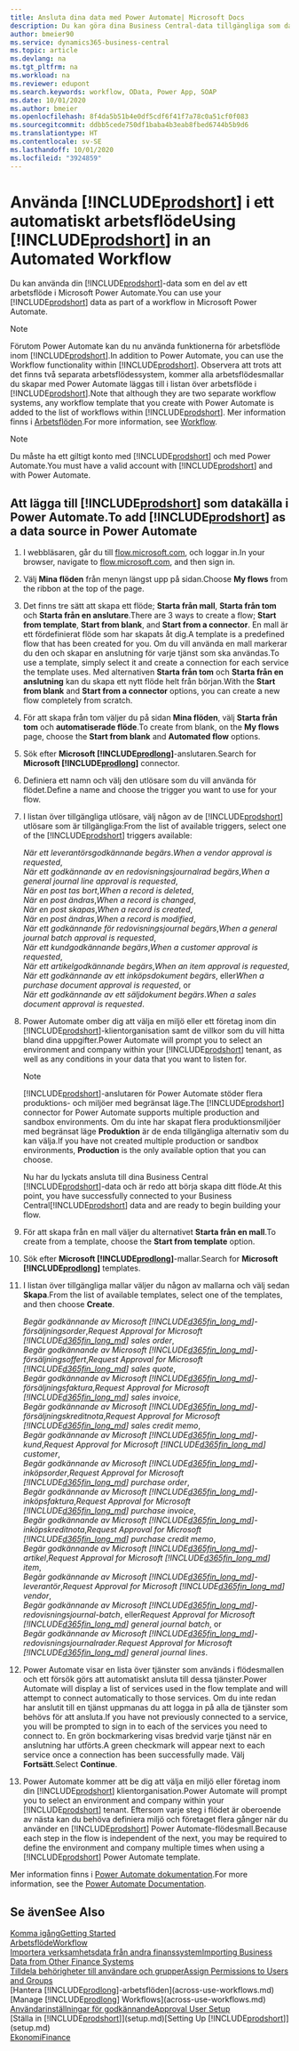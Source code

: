 ```yaml
---
title: Ansluta dina data med Power Automate| Microsoft Docs
description: Du kan göra dina Business Central-data tillgängliga som datakälla och ange en OData-URL för dina webbtjänster för att skapa ett automatiskt arbetsflöde.
author: bmeier90
ms.service: dynamics365-business-central
ms.topic: article
ms.devlang: na
ms.tgt_pltfrm: na
ms.workload: na
ms.reviewer: edupont
ms.search.keywords: workflow, OData, Power App, SOAP
ms.date: 10/01/2020
ms.author: bmeier
ms.openlocfilehash: 8f4da5b51b4e0df5cdf6f41f7a78c0a51cf0f083
ms.sourcegitcommit: ddbb5cede750df1baba4b3eab8fbed6744b5b9d6
ms.translationtype: HT
ms.contentlocale: sv-SE
ms.lasthandoff: 10/01/2020
ms.locfileid: "3924859"
---
```

# <a name="using-prodshort-in-an-automated-workflow"></a><span data-ttu-id="48484-103">Använda [!INCLUDE[prodshort](includes/prodshort.md)] i ett automatiskt arbetsflöde</span><span class="sxs-lookup"><span data-stu-id="48484-103">Using [!INCLUDE[prodshort](includes/prodshort.md)] in an Automated Workflow</span></span>

<span data-ttu-id="48484-104">Du kan använda din [!INCLUDE[prodshort](includes/prodshort.md)]-data som en del av ett arbetsflöde i Microsoft Power Automate.</span><span class="sxs-lookup"><span data-stu-id="48484-104">You can use your [!INCLUDE[prodshort](includes/prodshort.md)] data as part of a workflow in Microsoft Power Automate.</span></span>

> [!NOTE]
> <span data-ttu-id="48484-105">Förutom Power Automate kan du nu använda funktionerna för arbetsflöde inom [!INCLUDE[prodshort](includes/prodshort.md)].</span><span class="sxs-lookup"><span data-stu-id="48484-105">In addition to Power Automate, you can use the Workflow functionality within [!INCLUDE[prodshort](includes/prodshort.md)].</span></span> <span data-ttu-id="48484-106">Observera att trots att det finns två separata arbetsflödessystem, kommer alla arbetsflödesmallar du skapar med Power Automate läggas till i listan över arbetsflöde i [!INCLUDE[prodshort](includes/prodshort.md)].</span><span class="sxs-lookup"><span data-stu-id="48484-106">Note that although they are two separate workflow systems, any workflow template that you create with Power Automate is added to the list of workflows  within [!INCLUDE[prodshort](includes/prodshort.md)].</span></span> <span data-ttu-id="48484-107">Mer information finns i [Arbetsflöden](across-workflow.md).</span><span class="sxs-lookup"><span data-stu-id="48484-107">For more information, see [Workflow](across-workflow.md).</span></span>  

> [!NOTE]  
> <span data-ttu-id="48484-108">Du måste ha ett giltigt konto med [!INCLUDE[prodshort](includes/prodshort.md)] och med Power Automate.</span><span class="sxs-lookup"><span data-stu-id="48484-108">You must have a valid account with [!INCLUDE[prodshort](includes/prodshort.md)] and with Power Automate.</span></span>  

## <a name="to-add-prodshort-as-a-data-source-in-power-automate"></a><span data-ttu-id="48484-109">Att lägga till [!INCLUDE[prodshort](includes/prodshort.md)] som datakälla i Power Automate.</span><span class="sxs-lookup"><span data-stu-id="48484-109">To add [!INCLUDE[prodshort](includes/prodshort.md)] as a data source in Power Automate</span></span>

1. <span data-ttu-id="48484-110">I webbläsaren, går du till [flow.microsoft.com](https://flow.microsoft.com), och loggar in.</span><span class="sxs-lookup"><span data-stu-id="48484-110">In your browser, navigate to [flow.microsoft.com](https://flow.microsoft.com), and then sign in.</span></span>
2. <span data-ttu-id="48484-111">Välj **Mina flöden** från menyn längst upp på sidan.</span><span class="sxs-lookup"><span data-stu-id="48484-111">Choose **My flows** from the ribbon at the top of the page.</span></span>
3. <span data-ttu-id="48484-112">Det finns tre sätt att skapa ett flöde; **Starta från mall**, **Starta från tom** och **Starta från en anslutare**.</span><span class="sxs-lookup"><span data-stu-id="48484-112">There are 3 ways to create a flow; **Start from template**, **Start from blank**, and **Start from a connector**.</span></span> <span data-ttu-id="48484-113">En mall är ett fördefinierat flöde som har skapats åt dig.</span><span class="sxs-lookup"><span data-stu-id="48484-113">A template is a predefined flow that has been created for you.</span></span> <span data-ttu-id="48484-114">Om du vill använda en mall markerar du den och skapar en anslutning för varje tjänst som ska användas.</span><span class="sxs-lookup"><span data-stu-id="48484-114">To use a template, simply select it and create a connection for each service the template uses.</span></span> <span data-ttu-id="48484-115">Med alternativen **Starta från tom** och **Starta från en anslutning** kan du skapa ett nytt flöde helt från början.</span><span class="sxs-lookup"><span data-stu-id="48484-115">With the **Start from blank** and **Start from a connector** options, you can create a new flow completely from scratch.</span></span>
4. <span data-ttu-id="48484-116">För att skapa från tom väljer du på sidan **Mina flöden**, välj **Starta från tom** och **automatiserade flöde**.</span><span class="sxs-lookup"><span data-stu-id="48484-116">To create from blank, on the **My flows** page, choose the **Start from blank** and **Automated flow** options.</span></span>
5. <span data-ttu-id="48484-117">Sök efter **Microsoft [!INCLUDE[prodlong](includes/prodlong.md)]**-anslutaren.</span><span class="sxs-lookup"><span data-stu-id="48484-117">Search for **Microsoft [!INCLUDE[prodlong](includes/prodlong.md)]** connector.</span></span>
6. <span data-ttu-id="48484-118">Definiera ett namn och välj den utlösare som du vill använda för flödet.</span><span class="sxs-lookup"><span data-stu-id="48484-118">Define a name and choose the trigger you want to use for your flow.</span></span>
7. <span data-ttu-id="48484-119">I listan över tillgängliga utlösare, välj någon av de [!INCLUDE[prodshort](includes/prodshort.md)] utlösare som är tillgängliga:</span><span class="sxs-lookup"><span data-stu-id="48484-119">From the list of available triggers, select one of the [!INCLUDE[prodshort](includes/prodshort.md)] triggers available:</span></span>  

    <span data-ttu-id="48484-120">*När ett leverantörsgodkännande begärs*.</span><span class="sxs-lookup"><span data-stu-id="48484-120">*When a vendor approval is requested*,</span></span>  
    <span data-ttu-id="48484-121">*När ett godkännande av en redovisningsjournalrad begärs*,</span><span class="sxs-lookup"><span data-stu-id="48484-121">*When a general journal line approval is requested*,</span></span>  
    <span data-ttu-id="48484-122">*När en post tas bort*,</span><span class="sxs-lookup"><span data-stu-id="48484-122">*When a record is deleted*,</span></span>  
    <span data-ttu-id="48484-123">*När en post ändras*,</span><span class="sxs-lookup"><span data-stu-id="48484-123">*When a record is changed*,</span></span>  
    <span data-ttu-id="48484-124">*När en post skapas*,</span><span class="sxs-lookup"><span data-stu-id="48484-124">*When a record is created*,</span></span>  
    <span data-ttu-id="48484-125">*När en post ändras*,</span><span class="sxs-lookup"><span data-stu-id="48484-125">*When a record is modified*,</span></span>  
    <span data-ttu-id="48484-126">*När ett godkännande för redovisningsjournal begärs*,</span><span class="sxs-lookup"><span data-stu-id="48484-126">*When a general journal batch approval is requested*,</span></span>  
    <span data-ttu-id="48484-127">*När ett kundgodkännande begärs*,</span><span class="sxs-lookup"><span data-stu-id="48484-127">*When a customer approval is requested*,</span></span>  
    <span data-ttu-id="48484-128">*När ett artikelgodkännande begärs*,</span><span class="sxs-lookup"><span data-stu-id="48484-128">*When an item approval is requested*,</span></span>  
    <span data-ttu-id="48484-129">*När ett godkännande av ett inköpsdokument begärs*, eller</span><span class="sxs-lookup"><span data-stu-id="48484-129">*When a purchase document approval is requested*, or</span></span>  
    <span data-ttu-id="48484-130">*När ett godkännande av ett säljdokument begärs*.</span><span class="sxs-lookup"><span data-stu-id="48484-130">*When a sales document approval is requested*.</span></span>

8. <span data-ttu-id="48484-131">Power Automate omber dig att välja en miljö eller ett företag inom din [!INCLUDE[prodshort](includes/prodshort.md)]-klientorganisation samt de villkor som du vill hitta bland dina uppgifter.</span><span class="sxs-lookup"><span data-stu-id="48484-131">Power Automate will prompt you to select an environment and company within your [!INCLUDE[prodshort](includes/prodshort.md)] tenant, as well as any conditions in your data that you want to listen for.</span></span>

    > [!NOTE]
    > <span data-ttu-id="48484-132">[!INCLUDE[prodshort](includes/prodshort.md)]-anslutaren för Power Automate stöder flera produktions- och miljöer med begränsat läge.</span><span class="sxs-lookup"><span data-stu-id="48484-132">The [!INCLUDE[prodshort](includes/prodshort.md)] connector for Power Automate supports multiple production and sandbox environments.</span></span> <span data-ttu-id="48484-133">Om du inte har skapat flera produktionsmiljöer med begränsat läge **Produktion** är de enda tillgängliga alternativ som du kan välja.</span><span class="sxs-lookup"><span data-stu-id="48484-133">If you have not created multiple production or sandbox environments, **Production** is the only available option that you can choose.</span></span>  

    <span data-ttu-id="48484-134">Nu har du lyckats ansluta till dina Business Central [!INCLUDE[prodshort](includes/prodshort.md)]-data och är redo att börja skapa ditt flöde.</span><span class="sxs-lookup"><span data-stu-id="48484-134">At this point, you have successfully connected to your Business Central[!INCLUDE[prodshort](includes/prodshort.md)] data and are ready to begin building your flow.</span></span>

9. <span data-ttu-id="48484-135">För att skapa från en mall väljer du alternativet **Starta från en mall**.</span><span class="sxs-lookup"><span data-stu-id="48484-135">To create from a template, choose the **Start from template** option.</span></span>
10. <span data-ttu-id="48484-136">Sök efter **Microsoft [!INCLUDE[prodlong](includes/prodlong.md)]**-mallar.</span><span class="sxs-lookup"><span data-stu-id="48484-136">Search for **Microsoft [!INCLUDE[prodlong](includes/prodlong.md)]** templates.</span></span>
11. <span data-ttu-id="48484-137">I listan över tillgängliga mallar väljer du någon av mallarna och välj sedan **Skapa**.</span><span class="sxs-lookup"><span data-stu-id="48484-137">From the list of available templates, select one of the templates, and then choose **Create**.</span></span>  

    <span data-ttu-id="48484-138">*Begär godkännande av Microsoft [!INCLUDE[d365fin_long_md](includes/d365fin_long_md.md)]-försäljningsorder*,</span><span class="sxs-lookup"><span data-stu-id="48484-138">*Request Approval for Microsoft [!INCLUDE[d365fin_long_md](includes/d365fin_long_md.md)] sales order*,</span></span>  
    <span data-ttu-id="48484-139">*Begär godkännande av Microsoft [!INCLUDE[d365fin_long_md](includes/d365fin_long_md.md)]-försäljningsoffert*,</span><span class="sxs-lookup"><span data-stu-id="48484-139">*Request Approval for Microsoft [!INCLUDE[d365fin_long_md](includes/d365fin_long_md.md)] sales quote*,</span></span>  
    <span data-ttu-id="48484-140">*Begär godkännande av Microsoft [!INCLUDE[d365fin_long_md](includes/d365fin_long_md.md)]-försäljningsfaktura*,</span><span class="sxs-lookup"><span data-stu-id="48484-140">*Request Approval for Microsoft [!INCLUDE[d365fin_long_md](includes/d365fin_long_md.md)] sales invoice*,</span></span>  
    <span data-ttu-id="48484-141">*Begär godkännande av Microsoft [!INCLUDE[d365fin_long_md](includes/d365fin_long_md.md)]-försäljningskreditnota*,</span><span class="sxs-lookup"><span data-stu-id="48484-141">*Request Approval for Microsoft [!INCLUDE[d365fin_long_md](includes/d365fin_long_md.md)] sales credit memo*,</span></span>  
    <span data-ttu-id="48484-142">*Begär godkännande av Microsoft [!INCLUDE[d365fin_long_md](includes/d365fin_long_md.md)]-kund*,</span><span class="sxs-lookup"><span data-stu-id="48484-142">*Request Approval for Microsoft [!INCLUDE[d365fin_long_md](includes/d365fin_long_md.md)] customer*,</span></span>  
    <span data-ttu-id="48484-143">*Begär godkännande av Microsoft [!INCLUDE[d365fin_long_md](includes/d365fin_long_md.md)]-inköpsorder*,</span><span class="sxs-lookup"><span data-stu-id="48484-143">*Request Approval for Microsoft [!INCLUDE[d365fin_long_md](includes/d365fin_long_md.md)] purchase order*,</span></span>  
    <span data-ttu-id="48484-144">*Begär godkännande av Microsoft [!INCLUDE[d365fin_long_md](includes/d365fin_long_md.md)]-inköpsfaktura*,</span><span class="sxs-lookup"><span data-stu-id="48484-144">*Request Approval for Microsoft [!INCLUDE[d365fin_long_md](includes/d365fin_long_md.md)] purchase invoice*,</span></span>  
    <span data-ttu-id="48484-145">*Begär godkännande av Microsoft [!INCLUDE[d365fin_long_md](includes/d365fin_long_md.md)]-inköpskreditnota*,</span><span class="sxs-lookup"><span data-stu-id="48484-145">*Request Approval for Microsoft [!INCLUDE[d365fin_long_md](includes/d365fin_long_md.md)] purchase credit memo*,</span></span>  
    <span data-ttu-id="48484-146">*Begär godkännande av Microsoft [!INCLUDE[d365fin_long_md](includes/d365fin_long_md.md)]-artikel*,</span><span class="sxs-lookup"><span data-stu-id="48484-146">*Request Approval for Microsoft [!INCLUDE[d365fin_long_md](includes/d365fin_long_md.md)] item*,</span></span>  
    <span data-ttu-id="48484-147">*Begär godkännande av Microsoft [!INCLUDE[d365fin_long_md](includes/d365fin_long_md.md)]-leverantör*,</span><span class="sxs-lookup"><span data-stu-id="48484-147">*Request Approval for Microsoft [!INCLUDE[d365fin_long_md](includes/d365fin_long_md.md)] vendor*,</span></span>  
    <span data-ttu-id="48484-148">*Begär godkännande av Microsoft [!INCLUDE[d365fin_long_md](includes/d365fin_long_md.md)]-redovisningsjournal-batch*, eller</span><span class="sxs-lookup"><span data-stu-id="48484-148">*Request Approval for Microsoft [!INCLUDE[d365fin_long_md](includes/d365fin_long_md.md)] general journal batch*, or</span></span>    
    <span data-ttu-id="48484-149">*Begär godkännande av Microsoft [!INCLUDE[d365fin_long_md](includes/d365fin_long_md.md)]-redovisningsjournalrader*.</span><span class="sxs-lookup"><span data-stu-id="48484-149">*Request Approval for Microsoft [!INCLUDE[d365fin_long_md](includes/d365fin_long_md.md)] general journal lines*.</span></span>  
12. <span data-ttu-id="48484-150">Power Automate visar en lista över tjänster som används i flödesmallen och ett försök görs att automatiskt ansluta till dessa tjänster.</span><span class="sxs-lookup"><span data-stu-id="48484-150">Power Automate will display a list of services used in the flow template and will attempt to connect automatically to those services.</span></span> <span data-ttu-id="48484-151">Om du inte redan har anslutit till en tjänst uppmanas du att logga in på alla de tjänster som behövs för att ansluta.</span><span class="sxs-lookup"><span data-stu-id="48484-151">If you have not previously connected to a service, you will be prompted to sign in to each of the services you need to connect to.</span></span> <span data-ttu-id="48484-152">En grön bockmarkering visas bredvid varje tjänst när en anslutning har utförts.</span><span class="sxs-lookup"><span data-stu-id="48484-152">A green checkmark will appear next to each service once a connection has been successfully made.</span></span> <span data-ttu-id="48484-153">Välj **Fortsätt**.</span><span class="sxs-lookup"><span data-stu-id="48484-153">Select **Continue**.</span></span>
13. <span data-ttu-id="48484-154">Power Automate kommer att be dig att välja en miljö eller företag inom din [!INCLUDE[prodshort](includes/prodshort.md)] klientorganisation.</span><span class="sxs-lookup"><span data-stu-id="48484-154">Power Automate will prompt you to select an environment and company within your [!INCLUDE[prodshort](includes/prodshort.md)] tenant.</span></span> <span data-ttu-id="48484-155">Eftersom varje steg i flödet är oberoende av nästa kan du behöva definiera miljö och företaget flera gånger när du använder en [!INCLUDE[prodshort](includes/prodshort.md)] Power Automate-flödesmall.</span><span class="sxs-lookup"><span data-stu-id="48484-155">Because each step in the flow is independent of the next, you may be required to define the environment and company multiple times when using a [!INCLUDE[prodshort](includes/prodshort.md)] Power Automate template.</span></span>

<span data-ttu-id="48484-156">Mer information finns i [Power Automate dokumentation](/power-automate/getting-started).</span><span class="sxs-lookup"><span data-stu-id="48484-156">For more information, see the [Power Automate Documentation](/power-automate/getting-started).</span></span>

## <a name="see-also"></a><span data-ttu-id="48484-157">Se även</span><span class="sxs-lookup"><span data-stu-id="48484-157">See Also</span></span>

[<span data-ttu-id="48484-158">Komma igång</span><span class="sxs-lookup"><span data-stu-id="48484-158">Getting Started</span></span>](product-get-started.md)  
[<span data-ttu-id="48484-159">Arbetsflöde</span><span class="sxs-lookup"><span data-stu-id="48484-159">Workflow</span></span>](across-workflow.md)  
[<span data-ttu-id="48484-160">Importera verksamhetsdata från andra finanssystem</span><span class="sxs-lookup"><span data-stu-id="48484-160">Importing Business Data from Other Finance Systems</span></span>](across-import-data-configuration-packages.md)  
[<span data-ttu-id="48484-161">Tilldela behörigheter till användare och grupper</span><span class="sxs-lookup"><span data-stu-id="48484-161">Assign Permissions to Users and Groups</span></span>](ui-define-granular-permissions.md)  
<span data-ttu-id="48484-162">[Hantera [!INCLUDE[prodlong](includes/prodlong.md)]-arbetsflöden](across-use-workflows.md)</span><span class="sxs-lookup"><span data-stu-id="48484-162">[Manage [!INCLUDE[prodlong](includes/prodlong.md)] Workflows](across-use-workflows.md)</span></span>  
[<span data-ttu-id="48484-163">Användarinställningar för godkännande</span><span class="sxs-lookup"><span data-stu-id="48484-163">Approval User Setup</span></span>](across-how-to-set-up-approval-users.md)  
<span data-ttu-id="48484-164">[Ställa in [!INCLUDE[prodshort](includes/prodshort.md)]](setup.md)</span><span class="sxs-lookup"><span data-stu-id="48484-164">[Setting Up [!INCLUDE[prodshort](includes/prodshort.md)]](setup.md)</span></span>  
[<span data-ttu-id="48484-165">Ekonomi</span><span class="sxs-lookup"><span data-stu-id="48484-165">Finance</span></span>](finance.md)  
